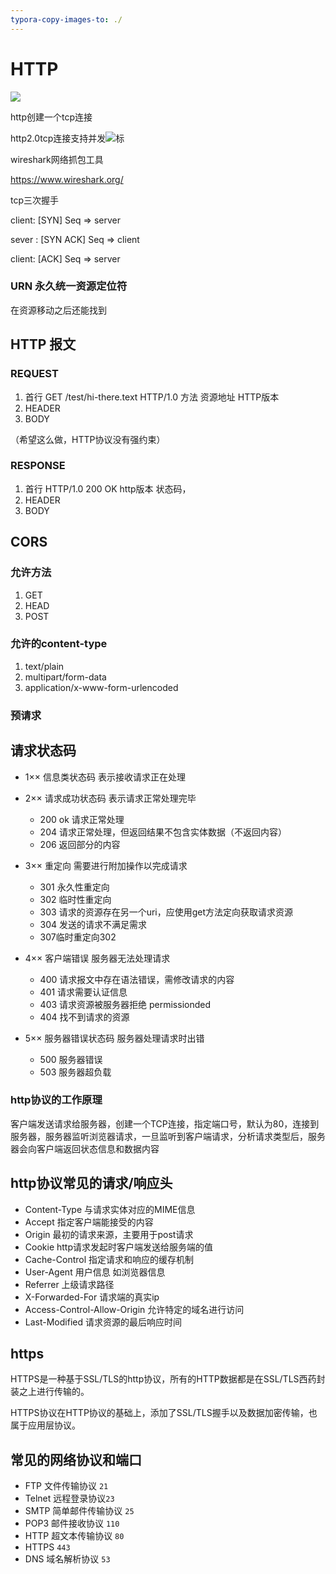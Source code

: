 ```yaml
---
typora-copy-images-to: ./
---
```


# HTTP

![](C:\Users\blank\Desktop\http/http.png)

http创建一个tcp连接 

http2.0tcp连接支持并发![标](C:\Users\blank\Desktop\http/无标题.png)

wireshark网络抓包工具

https://www.wireshark.org/

tcp三次握手

client:  [SYN] Seq => server

sever : [SYN ACK] Seq => client

client: [ACK] Seq => server

### URN 永久统一资源定位符



在资源移动之后还能找到

## HTTP  报文

### REQUEST

1. 首行 GET /test/hi-there.text HTTP/1.0     方法 资源地址  HTTP版本
2. HEADER
3. BODY

（希望这么做，HTTP协议没有强约束）

### RESPONSE

1. 首行 HTTP/1.0 200 OK   http版本 状态码，
2. HEADER
3. BODY

## CORS

### 允许方法

1. GET
2. HEAD
3. POST

### 允许的content-type

1. text/plain
2. multipart/form-data
3. application/x-www-form-urlencoded

### 预请求



## 请求状态码

- 1×× 信息类状态码 表示接收请求正在处理

- 2×× 请求成功状态码 表示请求正常处理完毕
  - 200 ok 请求正常处理
  - 204 请求正常处理，但返回结果不包含实体数据（不返回内容）
  - 206 返回部分的内容

- 3×× 重定向 需要进行附加操作以完成请求
  - 301 永久性重定向
  - 302 临时性重定向
  - 303 请求的资源存在另一个uri，应使用get方法定向获取请求资源
  - 304 发送的请求不满足需求
  - 307临时重定向302

- 4×× 客户端错误 服务器无法处理请求
  - 400 请求报文中存在语法错误，需修改请求的内容
  - 401 请求需要认证信息
  - 403 请求资源被服务器拒绝 permissionded
  - 404 找不到请求的资源
- 5×× 服务器错误状态码 服务器处理请求时出错
  - 500 服务器错误
  - 503 服务器超负载

### http协议的工作原理

客户端发送请求给服务器，创建一个TCP连接，指定端口号，默认为80，连接到服务器，服务器监听浏览器请求，一旦监听到客户端请求，分析请求类型后，服务器会向客户端返回状态信息和数据内容

## http协议常见的请求/响应头

- Content-Type 与请求实体对应的MIME信息
- Accept 指定客户端能接受的内容
- Origin 最初的请求来源，主要用于post请求
- Cookie http请求发起时客户端发送给服务端的值
- Cache-Control 指定请求和响应的缓存机制
- User-Agent 用户信息 如浏览器信息
- Referrer 上级请求路径
- X-Forwarded-For 请求端的真实ip
- Access-Control-Allow-Origin 允许特定的域名进行访问
- Last-Modified 请求资源的最后响应时间

## https

HTTPS是一种基于SSL/TLS的http协议，所有的HTTP数据都是在SSL/TLS西药封装之上进行传输的。

HTTPS协议在HTTP协议的基础上，添加了SSL/TLS握手以及数据加密传输，也属于应用层协议。

## 常见的网络协议和端口

- FTP 文件传输协议 ``21``
- Telnet 远程登录协议``23``
- SMTP 简单邮件传输协议 ``25``
- POP3 邮件接收协议 ``110``
- HTTP 超文本传输协议 ``80``
- HTTPS ``443``
- DNS 域名解析协议 ``53``